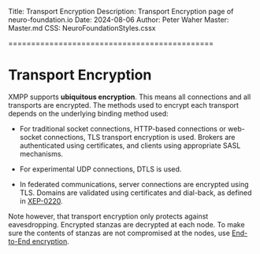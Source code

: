 ﻿Title: Transport Encryption
Description: Transport Encryption page of neuro-foundation.io
Date: 2024-08-06
Author: Peter Waher
Master: Master.md
CSS: NeuroFoundationStyles.cssx

=============================================

Transport Encryption
========================

XMPP supports **ubiquitous encryption**. This means all connections and all transports are encrypted. The methods used to encrypt each transport depends
on the underlying binding method used:

* For traditional socket connections, HTTP-based connections or web-socket connections, TLS transport encryption is used. Brokers are authenticated using
certificates, and clients using appropriate SASL mechanisms.

* For experimental UDP connections, DTLS is used.

* In federated communications, server connections are encrypted using TLS. Domains are validated using certificates and dial-back, as defined in 
[XEP-0220](https://xmpp.org/extensions/xep-0220.html).

Note however, that transport encryption only protects against eavesdropping. Encrypted stanzas are decrypted at each node. To make sure the contents
of stanzas are not compromised at the nodes, use [End-to-End encryption](E2E.md).